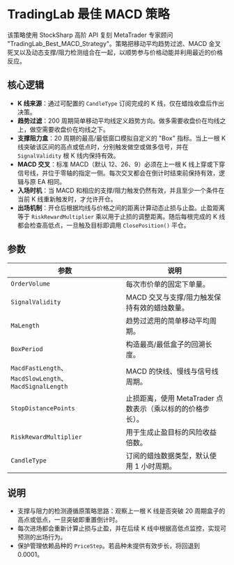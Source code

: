 # TradingLab 最佳 MACD 策略

该策略使用 StockSharp 高阶 API 复刻 MetaTrader 专家顾问 "TradingLab_Best_MACD_Strategy"。策略把移动平均趋势过滤、MACD 金叉死叉以及动态支撑/阻力检测组合在一起，以顺势参与价格动能并利用最近的价格反应。

## 核心逻辑

- **K 线来源**：通过可配置的 `CandleType` 订阅完成的 K 线，仅在蜡烛收盘后作出决策。
- **趋势过滤**：200 周期简单移动平均线定义趋势方向。做多需要收盘价在均线之上，做空需要收盘价在均线之下。
- **支撑阻力盒**：20 周期的最高/最低窗口模拟自定义的 "Box" 指标。当上一根 K 线突破该区间的高点或低点时，分别触发做空或做多信号，并在 `SignalValidity` 根 K 线内保持有效。
- **MACD 交叉**：标准 MACD（默认 12、26、9）必须在上一根 K 线上穿或下穿信号线，并位于零轴的指定一侧。每次交叉都会在倒计时结束前保持有效，逻辑与原 EA 相同。
- **入场时机**：当 MACD 和相应的支撑/阻力触发仍然有效，并且至少一个条件在当前 K 线重新触发时，才允许开仓。
- **出场机制**：开仓后根据均线与价格之间的距离计算动态止损与止盈。止盈距离等于 `RiskRewardMultiplier` 乘以用于止损的调整距离。随后每根完成的 K 线都会检查高低点，一旦触及目标即调用 `ClosePosition()` 平仓。

## 参数

| 参数 | 说明 |
|------|------|
| `OrderVolume` | 每次市价单的固定下单量。 |
| `SignalValidity` | MACD 交叉与支撑/阻力触发保持有效的蜡烛数量。 |
| `MaLength` | 趋势过滤用的简单移动平均周期。 |
| `BoxPeriod` | 构造最高/最低盒子的回溯长度。 |
| `MacdFastLength`、`MacdSlowLength`、`MacdSignalLength` | MACD 的快线、慢线与信号线周期。 |
| `StopDistancePoints` | 止损距离，使用 MetaTrader 点数表示（乘以标的的价格步长）。 |
| `RiskRewardMultiplier` | 用于生成止盈目标的风险收益倍数。 |
| `CandleType` | 订阅的蜡烛数据类型，默认使用 1 小时周期。 |

## 说明

- 支撑与阻力的检测遵循原策略思路：观察上一根 K 线是否突破 20 周期盒子的高点或低点，一旦突破即重置倒计时。
- 每次进场都会重新计算止损与止盈，并在后续 K 线中根据高低点监控，实现可预测的出场行为。
- 保护管理依赖品种的 `PriceStep`。若品种未提供有效步长，将回退到 0.0001。 
